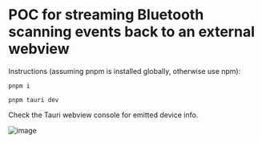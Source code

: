 # POC for streaming Bluetooth scanning events back to an external webview

Instructions (assuming pnpm is installed globally, otherwise use npm):

`pnpm i`

`pnpm tauri dev`

Check the Tauri webview console for emitted device info.

![image](https://github.com/user-attachments/assets/3547fe16-f90e-4296-9f37-8ecf52034cf6)
